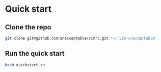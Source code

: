 # Quick start

## Clone the repo

``` bash
git clone git@github.com:unacceptable/vimrc.git "~/.vim-unacceptable"
```

## Run the quick start

``` bash
bash quickstart.sh
```

